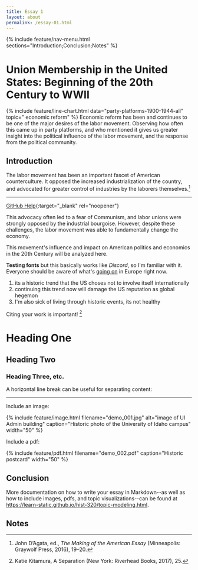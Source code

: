```yaml
---
title: Essay 1
layout: about
permalink: /essay-01.html
---
```


{% include feature/nav-menu.html sections="Introduction;Conclusion;Notes" %}

# Union Membership in the United States: Beginning of the 20th Century to WWII

{% include feature/line-chart.html data="party-platforms-1900-1944-all" topic=" economic reform" %}
Economic reform has been and continues to be one of the major desires of the labor movement. Observing how often this came up in party platforms, and who mentioned it gives us greater insight into the political influence of the labor movement, and the response from the political community.
## Introduction

The labor movement has been an important fascet of American counterculture. It opposed the increased industrialization of the country, and advocated for greater control of industries by the laborers themselves.[^1]

---

[GitHub Help](https://help.github.com/){:target="_blank" rel="noopener"}

This advocacy often led to a fear of Communism, and labor unions were strongly opposed by the industrial bourgoise. However, despite these challenges, the labor movement was able to fundamentally change the economy.

This movement's influence and impact on American politics and economics in the 20th Century will be analyzed here.


**Testing fonts** but this basically works like *Discord*, so I'm familiar with it.
Everyone should be aware of what's [going on](https://liveuamap.com/) in Europe right now.
1. its a historic trend that the US choses not to involve itself internationally
2. continuing this trend now will damage the US reputation as global hegemon
3. I'm also sick of living through historic events, its not healthy



Citing your work is important! [^2]



# Heading One

## Heading Two

### Heading Three, etc.



A horizontal line break can be useful for separating content:

----

Include an image:

{% include feature/image.html filename="demo_001.jpg" alt="image of UI Admin building" caption="Historic photo of the University of Idaho campus" width="50" %}

Include a pdf:

{% include feature/pdf.html filename="demo_002.pdf" caption="Historic postcard" width="50" %}

## Conclusion

More documentation on how to write your essay in Markdown--as well as how to include images, pdfs, and topic visualizations--can be found at <https://learn-static.github.io/hist-320/topic-modeling.html>.

## Notes

[^1]: John D’Agata, ed., *The Making of the American Essay* (Minneapolis: Graywolf Press, 2016), 19–20.
[^2]: Katie Kitamura, A Separation (New York: Riverhead Books, 2017), 25.
